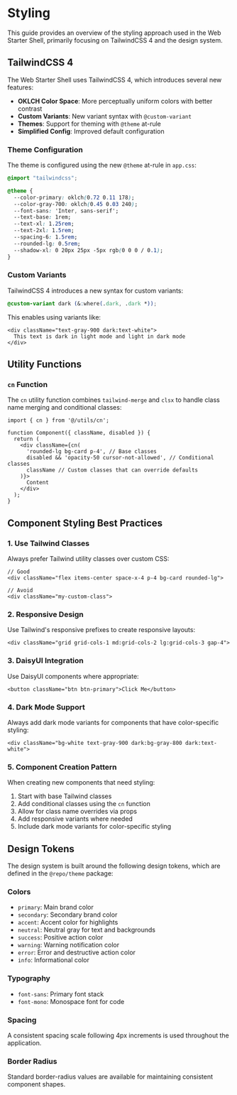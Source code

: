 # Styling

This guide provides an overview of the styling approach used in the Web Starter Shell, primarily focusing on TailwindCSS 4 and the design system.

## TailwindCSS 4

The Web Starter Shell uses TailwindCSS 4, which introduces several new features:

- **OKLCH Color Space**: More perceptually uniform colors with better contrast
- **Custom Variants**: New variant syntax with `@custom-variant`
- **Themes**: Support for theming with `@theme` at-rule
- **Simplified Config**: Improved default configuration

### Theme Configuration

The theme is configured using the new `@theme` at-rule in `app.css`:

```css
@import "tailwindcss";

@theme {
  --color-primary: oklch(0.72 0.11 178);
  --color-gray-700: oklch(0.45 0.03 240);
  --font-sans: 'Inter, sans-serif';
  --text-base: 1rem;
  --text-xl: 1.25rem;
  --text-2xl: 1.5rem;
  --spacing-6: 1.5rem;
  --rounded-lg: 0.5rem;
  --shadow-xl: 0 20px 25px -5px rgb(0 0 0 / 0.1);
}
```

### Custom Variants

TailwindCSS 4 introduces a new syntax for custom variants:

```css
@custom-variant dark (&:where(.dark, .dark *));
```

This enables using variants like:

```tsx
<div className="text-gray-900 dark:text-white">
  This text is dark in light mode and light in dark mode
</div>
```

## Utility Functions

### `cn` Function

The `cn` utility function combines `tailwind-merge` and `clsx` to handle class name merging and conditional classes:

```tsx
import { cn } from '@/utils/cn';

function Component({ className, disabled }) {
  return (
    <div className={cn(
      'rounded-lg bg-card p-4', // Base classes
      disabled && 'opacity-50 cursor-not-allowed', // Conditional classes
      className // Custom classes that can override defaults
    )}>
      Content
    </div>
  );
}
```

## Component Styling Best Practices

### 1. Use Tailwind Classes

Always prefer Tailwind utility classes over custom CSS:

```tsx
// Good
<div className="flex items-center space-x-4 p-4 bg-card rounded-lg">

// Avoid
<div className="my-custom-class">
```

### 2. Responsive Design

Use Tailwind's responsive prefixes to create responsive layouts:

```tsx
<div className="grid grid-cols-1 md:grid-cols-2 lg:grid-cols-3 gap-4">
```

### 3. DaisyUI Integration

Use DaisyUI components where appropriate:

```tsx
<button className="btn btn-primary">Click Me</button>
```

### 4. Dark Mode Support

Always add dark mode variants for components that have color-specific styling:

```tsx
<div className="bg-white text-gray-900 dark:bg-gray-800 dark:text-white">
```

### 5. Component Creation Pattern

When creating new components that need styling:

1. Start with base Tailwind classes
2. Add conditional classes using the `cn` function
3. Allow for class name overrides via props
4. Add responsive variants where needed
5. Include dark mode variants for color-specific styling

## Design Tokens

The design system is built around the following design tokens, which are defined in the `@repo/theme` package:

### Colors

- `primary`: Main brand color
- `secondary`: Secondary brand color
- `accent`: Accent color for highlights
- `neutral`: Neutral gray for text and backgrounds
- `success`: Positive action color
- `warning`: Warning notification color
- `error`: Error and destructive action color
- `info`: Informational color

### Typography

- `font-sans`: Primary font stack
- `font-mono`: Monospace font for code

### Spacing

A consistent spacing scale following 4px increments is used throughout the application.

### Border Radius

Standard border-radius values are available for maintaining consistent component shapes. 